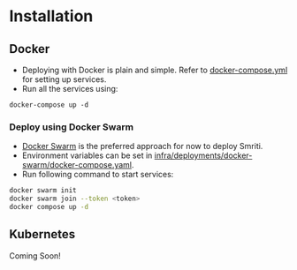# Installation

## Docker
- Deploying with Docker is plain and simple. 
Refer to [docker-compose.yml](https://github.com/prabhuomkar/smriti/blob/master/docker-compose.yaml) for setting up services.
- Run all the services using:
```bah
docker-compose up -d
```

### Deploy using Docker Swarm
- [Docker Swarm](https://docs.docker.com/engine/swarm/) is the preferred approach for now to deploy Smriti. 
- Environment variables can be set in [infra/deployments/docker-swarm/docker-compose.yaml](https://github.com/prabhuomkar/smriti/blob/master/infra/deployments/docker-swarm/docker-compose.yaml).
- Run following command to start services:
```bash
docker swarm init
docker swarm join --token <token>
docker compose up -d
```

## Kubernetes
Coming Soon!
